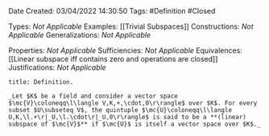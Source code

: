 <br />
<br />

Date Created: 03/04/2022 14:30:50
Tags: #Definition #Closed

Types: _Not Applicable_
Examples: [[Trivial Subspaces]]
Constructions: _Not Applicable_
Generalizations: _Not Applicable_

Properties: _Not Applicable_
Sufficiencies: _Not Applicable_
Equivalences: [[Linear subspace iff contains zero and operations are closed]]
Justifications: _Not Applicable_

``` ad-Definition
title: Definition.

_Let $K$ be a field and consider a vector space $\mc{V}\coloneqq\l\langle V,K,+,\cdot,0\r\rangle$ over $K$. For every subset $U\subseteq V$, the quintuple $\mc{U}\coloneqq\l\langle U,K,\l.+\r|_U,\l.\cdot\r|_U,0\r\rangle$ is said to be a **(linear) subspace of $\mc{V}$** if $\mc{U}$ is itself a vector space over $K$._

```
